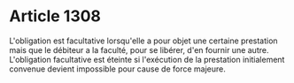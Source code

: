 # Article 1308

L'obligation est facultative lorsqu'elle a pour objet une certaine prestation mais que le débiteur a la faculté, pour se libérer, d'en fournir une autre.  L'obligation facultative est éteinte si l'exécution de la prestation initialement convenue devient impossible pour cause de force majeure.
